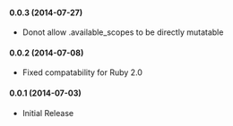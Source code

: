 #### 0.0.3 (2014-07-27)
* Donot allow .available_scopes to be directly mutatable

#### 0.0.2 (2014-07-08)
* Fixed compatability for Ruby 2.0

#### 0.0.1 (2014-07-03)
* Initial Release
